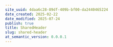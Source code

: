 ```yaml
---
site_uuid: 4daa6c28-89df-409b-bf00-da2440465224
date_created: 2025-02-22
date_modified: 2025-07-24
publish: true
title: SharedHeader
slug: shared-header
at_semantic_version: 0.0.0.1
---
```

